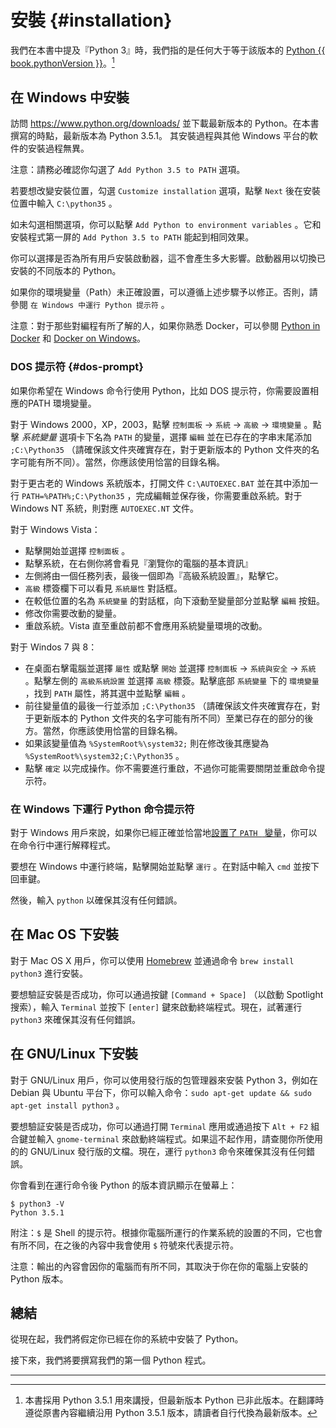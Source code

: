 # 安裝 {#installation}

我們在本書中提及『Python 3』時，我們指的是任何大于等于該版本的 [Python {{ book.pythonVersion }}](https://www.python.org/downloads/)。[^1]

## 在 Windows 中安裝

訪問 https://www.python.org/downloads/ 並下載最新版本的 Python。在本書撰寫的時點，最新版本為 Python 3.5.1。
其安裝過程與其他 Windows 平台的軟件的安裝過程無異。

注意：請務必確認你勾選了 `Add Python 3.5 to PATH` 選項。

若要想改變安裝位置，勾選 `Customize installation` 選項，點擊 `Next` 後在安裝位置中輸入 `C:\python35` 。

如未勾選相關選項，你可以點擊 `Add Python to environment variables` 。它和安裝程式第一屏的 `Add Python 3.5 to PATH` 能起到相同效果。

你可以選擇是否為所有用戶安裝啟動器，這不會產生多大影響。啟動器用以切換已安裝的不同版本的 Python。

如果你的環境變量（Path）未正確設置，可以遵循上述步驟予以修正。否則，請參閱 `在 Windows 中運行 Python 提示符` 。

注意：對于那些對編程有所了解的人，如果你熟悉 Docker，可以參閱 [Python in Docker](https://hub.docker.com/_/python/) 和 [Docker on Windows](https://docs.docker.com/windows/)。

### DOS 提示符 {#dos-prompt}

如果你希望在 Windows 命令行使用 Python，比如 DOS 提示符，你需要設置相應的PATH 環境變量。

對于 Windows 2000，XP，2003，點擊 `控制面板` → `系統` → `高級` → `環境變量` 。點擊 _系統變量_ 選項卡下名為 `PATH` 的變量，選擇 `編輯` 並在已存在的字串末尾添加 `;C:\Python35` （請確保該文件夾確實存在，對于更新版本的 Python 文件夾的名字可能有所不同）。當然，你應該使用恰當的目錄名稱。

<!-- 該目錄應與 book.json 中的 pythonVersion 變量相匹配-->
對于更古老的 Windows 系統版本，打開文件 `C:\AUTOEXEC.BAT` 並在其中添加一行 `PATH=%PATH%;C:\Python35` ，完成編輯並保存後，你需要重啟系統。對于 Windows NT 系統，則對應 `AUTOEXEC.NT` 文件。

對于 Windows Vista：

- 點擊開始並選擇 `控制面板`  。
- 點擊系統，在右側你將會看見『瀏覽你的電腦的基本資訊』
- 左側將由一個任務列表，最後一個即為『高級系統設置』，點擊它。
- `高級` 標簽欄下可以看見 `系統屬性` 對話框。
- 在較低位置的名為 `系統變量` 的對話框，向下滾動至變量部分並點擊 `編輯` 按鈕。
- 修改你需要改動的變量。
- 重啟系統。Vista 直至重啟前都不會應用系統變量環境的改動。

對于 Windos 7 與 8：

- 在桌面右擊電腦並選擇 `屬性` 或點擊 `開始` 並選擇 `控制面板` → `系統與安全` → `系統` 。點擊左側的 `高級系統設置` 並選擇 `高級` 標簽。點擊底部 `系統變量` 下的 `環境變量` ，找到 `PATH` 屬性，將其選中並點擊 `編輯` 。
- 前往變量值的最後一行並添加 `;C:\Python35` （請確保該文件夾確實存在，對于更新版本的 Python 文件夾的名字可能有所不同）至業已存在的部分的後方。當然，你應該使用恰當的目錄名稱。
- 如果該變量值為 `%SystemRoot%\system32;` 則在修改後其應變為 `%SystemRoot%\system32;C:\Python35` 。<!-- 該目錄應與 book.json 中的 pythonVersion 變量相匹配-->
- 點擊 `確定` 以完成操作。你不需要進行重啟，不過你可能需要關閉並重啟命令提示符。

### 在 Windows 下運行 Python 命令提示符

對于 Windows 用戶來說，如果你已經正確並恰當地[設置了 `PATH ` 變量](#dos-prompt)，你可以在命令行中運行解釋程式。

要想在 Windows 中運行終端，點擊開始並點擊 `運行` 。在對話中輸入 `cmd` 並按下回車鍵。

然後，輸入 `python` 以確保其沒有任何錯誤。

## 在 Mac OS 下安裝

對于 Mac OS X 用戶，你可以使用 [Homebrew](http://brew.sh) 並通過命令 `brew install python3` 進行安裝。

要想驗証安裝是否成功，你可以通過按鍵 `[Command + Space]` （以啟動 Spotlight 搜索），輸入 `Terminal` 並按下 `[enter]` 鍵來啟動終端程式。現在，試著運行 `python3` 來確保其沒有任何錯誤。

## 在 GNU/Linux 下安裝

對于 GNU/Linux 用戶，你可以使用發行版的包管理器來安裝 Python 3，例如在 Debian 與 Ubuntu 平台下，你可以輸入命令：`sudo apt-get update && sudo apt-get install python3` 。

要想驗証安裝是否成功，你可以通過打開 `Terminal` 應用或通過按下 `Alt + F2` 組合鍵並輸入 `gnome-terminal` 來啟動終端程式。如果這不起作用，請查閱你所使用的的 GNU/Linux 發行版的文檔。現在，運行 `python3` 命令來確保其沒有任何錯誤。

你會看到在運行命令後 Python 的版本資訊顯示在螢幕上：

<!-- 輸出內容應與 book.json 中的 pythonVersion 變量相匹配-->
```
$ python3 -V
Python 3.5.1
```

附注：`$` 是 Shell 的提示符。根據你電腦所運行的作業系統的設置的不同，它也會有所不同，在之後的內容中我會使用 `$` 符號來代表提示符。

注意：輸出的內容會因你的電腦而有所不同，其取決于你在你的電腦上安裝的 Python 版本。

## 總結

從現在起，我們將假定你已經在你的系統中安裝了 Python。

接下來，我們將要撰寫我們的第一個 Python 程式。

---

[^1]: 本書採用 Python 3.5.1 用來講授，但最新版本 Python 已非此版本。在翻譯時遵從原書內容繼續沿用 Python 3.5.1 版本，請讀者自行代換為最新版本。
